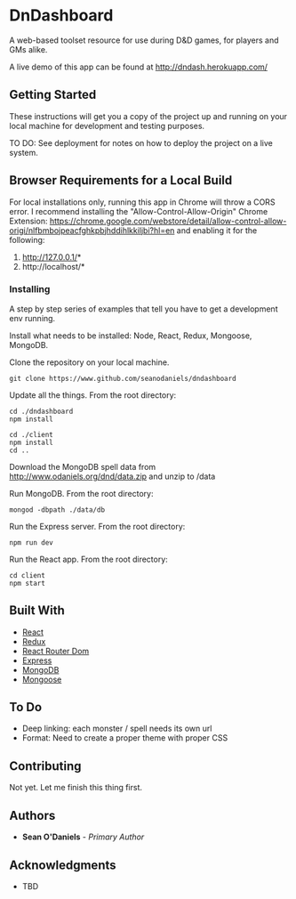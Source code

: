 # DnDashboard

A web-based toolset resource for use during D&D games, for players and GMs alike.

A live demo of this app can be found at http://dndash.herokuapp.com/

## Getting Started

These instructions will get you a copy of the project up and running on your local machine for development and testing purposes.

TO DO: See deployment for notes on how to deploy the project on a live system.

## Browser Requirements for a Local Build

For local installations only, running this app in Chrome will throw a CORS error. I recommend installing the "Allow-Control-Allow-Origin" Chrome Extension: https://chrome.google.com/webstore/detail/allow-control-allow-origi/nlfbmbojpeacfghkpbjhddihlkkiljbi?hl=en and enabling it for the following:

1. http://127.0.0.1/*
2. http://localhost/*

### Installing

A step by step series of examples that tell you have to get a development env running.

Install what needs to be installed: Node, React, Redux, Mongoose, MongoDB.

Clone the repository on your local machine.

```
git clone https://www.github.com/seanodaniels/dndashboard
```

Update all the things. From the root directory:

```
cd ./dndashboard
npm install

cd ./client
npm install
cd ..
```

Download the MongoDB spell data from http://www.odaniels.org/dnd/data.zip and unzip to /data

Run MongoDB. From the root directory:

```
mongod -dbpath ./data/db
```

Run the Express server. From the root directory:

```
npm run dev
```

Run the React app. From the root directory:

```
cd client
npm start
```


## Built With

* [React](https://reactjs.org/)
* [Redux](https://redux.js.org/)
* [React Router Dom](https://github.com/reactjs/react-router-redux)
* [Express](https://expressjs.com/)
* [MongoDB](https://www.mongodb.com/)
* [Mongoose](http://mongoosejs.com/)

## To Do

* Deep linking: each monster / spell needs its own url
* Format: Need to create a proper theme with proper CSS 

## Contributing

Not yet. Let me finish this thing first.

## Authors

* **Sean O'Daniels** - *Primary Author*

## Acknowledgments

* TBD
